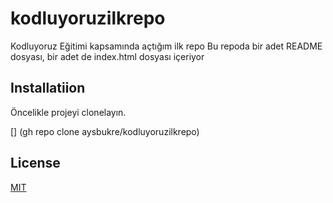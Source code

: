 # kodluyoruzilkrepo
Kodluyoruz Eğitimi kapsamında açtığım ilk repo
Bu repoda bir adet README dosyası, bir adet de index.html dosyası içeriyor
## Installatiion 
Öncelikle projeyi clonelayın.

[] (gh repo clone aysbukre/kodluyoruzilkrepo)

## License

[MIT](https://www.mit.edu/)
